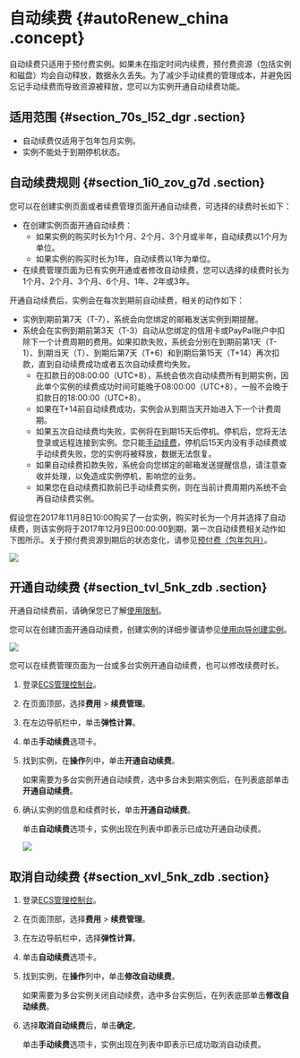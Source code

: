 # 自动续费 {#autoRenew_china .concept}

自动续费只适用于预付费实例。如果未在指定时间内续费，预付费资源（包括实例和磁盘）均会自动释放，数据永久丢失。为了减少手动续费的管理成本，并避免因忘记手动续费而导致资源被释放，您可以为实例开通自动续费功能。

## 适用范围 {#section_70s_l52_dgr .section}

-   自动续费仅适用于包年包月实例。
-   实例不能处于到期停机状态。

## 自动续费规则 {#section_1i0_zov_g7d .section}

您可以在创建实例页面或者续费管理页面开通自动续费，可选择的续费时长如下：

-   在创建实例页面开通自动续费：
    -   如果实例的购买时长为1个月、2个月、3个月或半年，自动续费以1个月为单位。
    -   如果实例的购买时长为1年，自动续费以1年为单位。
-   在续费管理页面为已有实例开通或者修改自动续费，您可以选择的续费时长为1个月、2个月、3个月、6个月、1年、2年或3年。

开通自动续费后，实例会在每次到期前自动续费，相关的动作如下：

-   实例到期前第7天（T-7），系统会向您绑定的邮箱发送实例到期提醒。
-   系统会在实例到期前第3天（T-3）自动从您绑定的信用卡或PayPal账户中扣除下一个计费周期的费用。如果扣款失败，系统会分别在到期前第1天（T-1）、到期当天（T）、到期后第7天（T+6）和到期后第15天（T+14）再次扣款，直到自动续费成功或者五次自动续费均失败。
    -   在扣款日的08:00:00（UTC+8），系统会依次自动续费所有到期实例，因此单个实例的续费成功时间可能晚于08:00:00（UTC+8），一般不会晚于扣款日的18:00:00（UTC+8）。
    -   如果在T+14前自动续费成功，实例会从到期当天开始进入下一个计费周期。
    -   如果五次自动续费均失败，实例将在到期15天后停机。停机后，您将无法登录或远程连接到实例。您只能[手动续费](intl.zh-CN/产品定价/续费实例/手动续费.md#)，停机后15天内没有手动续费或手动续费失败，您的实例将被释放，数据无法恢复。
    -   如果自动续费扣款失败，系统会向您绑定的邮箱发送提醒信息，请注意查收并处理，以免造成实例停机，影响您的业务。
    -   如果您在自动续费扣款前已手动续费实例，则在当前计费周期内系统不会再自动续费实例。

假设您在2017年11月8日10:00购买了一台实例，购买时长为一个月并选择了自动续费，则该实例将于2017年12月9日00:00:00到期，第一次自动续费相关动作如下图所示。关于预付费资源到期后的状态变化，请参见[预付费（包年包月）](intl.zh-CN/产品定价/预付费（包年包月）.md#)。

![](http://static-aliyun-doc.oss-cn-hangzhou.aliyuncs.com/assets/img/9592/156170900047363_zh-CN.png)

## 开通自动续费 {#section_tvl_5nk_zdb .section}

开通自动续费前，请确保您已了解[使用限制](#section_70s_l52_dgr)。

您可以在创建页面开通自动续费，创建实例的详细步骤请参见[使用向导创建实例](../intl.zh-CN/实例/创建实例/使用向导创建实例.md#)。

![](http://static-aliyun-doc.oss-cn-hangzhou.aliyuncs.com/assets/img/9592/156170900047299_zh-CN.png)

您可以在续费管理页面为一台或多台实例开通自动续费，也可以修改续费时长。

1.  登录[ECS管理控制台](https://ecs.console.aliyun.com)。
2.  在页面顶部，选择**费用** \> **续费管理**。
3.  在左边导航栏中，单击**弹性计算**。
4.  单击**手动续费**选项卡。
5.  找到实例，在**操作**列中，单击**开通自动续费**。

    如果需要为多台实例开通自动续费，选中多台未到期实例后，在列表底部单击**开通自动续费**。

6.  确认实例的信息和续费时长，单击**开通自动续费**。

    单击**自动续费**选项卡，实例出现在列表中即表示已成功开通自动续费。

    ![](http://static-aliyun-doc.oss-cn-hangzhou.aliyuncs.com/assets/img/9592/156170900048712_zh-CN.png)


## 取消自动续费 {#section_xvl_5nk_zdb .section}

1.  登录[ECS管理控制台](https://ecs.console.aliyun.com)。
2.  在页面顶部，选择**费用** \> **续费管理**。
3.  在左边导航栏中，选择**弹性计算**。
4.  单击**自动续费**选项卡。
5.  找到实例，在**操作**列中，单击**修改自动续费**。

    如果需要为多台实例关闭自动续费，选中多台实例后，在列表底部单击**修改自动续费**。

6.  选择**取消自动续费**后，单击**确定**。

    单击**手动续费**选项卡，实例出现在列表中即表示已成功取消自动续费。


